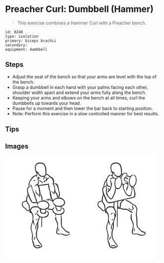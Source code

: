 # Preacher Curl: Dumbbell (Hammer)
> This exercise combines a Hammer Curl with a Preacher bench.

``` 
id: 0240 
type: isolation 
primary: biceps brachii 
secondary:  
equipment: dumbbell 
``` 

## Steps

 - Adjust the seat of the bench so that your arms are level with the top of the bench.
 - Grasp a dumbbell in each hand with your palms facing each other, shoulder width apart and extend your arms fully along the bench.
 - Keeping your arms and elbows on the bench at all times, curl the dumbbells up towards your head.
 - Pause for a moment and then lower the bar back to starting position.
 - Note: Perform this exercise in a slow controlled manner for best results.

## Tips


## Images

<svg width="240" height="250pt" viewBox="0 0 180 250" xmlns="http://www.w3.org/2000/svg"><g fill="#FFF"><path d="M0 0h180v250H0V0m74.33 21.47c-3.71 4.47-2.28 10.51-1.31 15.66.89 3.22 3.35 5.9 3.07 9.43-2.44 1.03-5.05 1.76-7.28 3.22-4.91 3.5-7.79 8.98-10.8 14.04-.91 3.69-2.61 7.82-1.05 11.53 1.53-3.25 2.31-6.83 2.37-10.42 4.14-6.69 8.9-13.59 16.48-16.64-.52 1.54-1 3.09-1.42 4.66 3.97-2.46 3.46-7.3 3.41-11.34 1.6 1.99 2.69 4.32 4.16 6.39 2.8 3.44 7.61 4.46 11.8 3.46-.55 2.86-1.26 5.71-1.33 8.64 1.54-2.5 2.95-5.13 3.43-8.06.01-1.48 1.17-2.34 2.12-3.27.16-.5.47-1.52.63-2.02 2.89.57 5.98 1.34 7.65 4 2.03 3.42 6.73 4.05 8.27 7.85 1.43 2.9 1.32 6.26 2.05 9.36-.91-.34-2.73-1.01-3.63-1.35 6.29 5.92 8.02 15.94 4.53 23.74-1.9-1.29-3.48-4.76-6.23-3.47 2.9 2.2 5.75 4.55 7.89 7.53.19-1.83.4-3.65.64-5.48 4.27 2.84 4.91 8.25 6.53 12.72 1.47-.29 3.03-.3 4.41-.94 1.56-3.24 2.61-7.06 1.23-10.56-2-5.87-2.08-12.2-4.2-18.04-.96-3.31-4.69-5.47-8.06-4.67.11.34.33 1.03.44 1.38 1.35.96 3.12 1.47 4.13 2.84 3.17 6.03 4.39 12.81 5.8 19.41.95 3.2-.43 6.5-1.96 9.28-.65-2.29-1.1-4.62-1.78-6.9-.86-2.88-4.12-4.34-4.62-7.39-1.18-5.16-.66-10.81-3.47-15.53.33-4.74 1.13-9.93-1.59-14.17-1.71-3.69-6.18-4.4-8.8-7.22-2.27-2.51-5.3-4.07-8.53-4.98.96-6.53.63-13.41-1.99-19.54-1.38-3.88-5.04-7.24-9.31-7.25-4.85-.83-10.58-.2-13.68 4.1m4.31 29.98c.11 3.1-.5 6.21.02 9.29.94-.78 1.85-1.59 2.77-2.38-.04-1.9-.07-3.81-.07-5.71 1.07 1.92 2.17 3.85 3.57 5.56-.14-2.1-1.19-3.91-2.29-5.64-1.34-.35-2.67-.73-4-1.12m19.3-.38c-.03 1.6-.01 3.21.04 4.81.92 1.14 1.69 2.39 2.16 3.79-.99.01-1.98.02-2.98.01-2.02 1.28-3.92 2.89-4.36 5.38 2.54.02 4.11-1.86 5.55-3.68.63.15 1.88.44 2.51.58.63-1.62.54-3.81 2.23-4.76 1.06-1.06 3.86-1.84 2.37-3.69-2.05.31-3.57 1.81-5.11 3.06-.41-2-.8-4.08-2.41-5.5m-28.7 8.33c-.42.58-.84 1.16-1.25 1.75 1.53.18 3.05.36 4.58.53l-.08-1.86-3.25-.42m11.87.62c1.33 2.09 3.75 2.66 5.81 3.73 1.67 1.22 3.08 2.76 4.63 4.12-.57-5.07-5.87-7.55-10.44-7.85m-1.47 2.26c.28 2.06-.26 4.05-.98 5.96-3.03 1.13-5.61 3.25-7.16 6.11 2.4-.07 4.02-1.86 5.74-3.26 2.6 3.76 4.4 8.25 4.45 12.87.46 3.86 2.54 8.28-.48 11.67-1.58-2.13-3.71-3.75-5.44-5.73-.72-1.7-1.11-3.51-1.55-5.29-.56-.62-1.11-1.24-1.67-1.86 1.01 2.83 1.4 5.81 1.71 8.78 2.68 1.93 4.74 4.73 7.96 5.84.02 1.73.45 3.43 1.41 4.89.32-2.93.12-5.88.55-8.79 2.77 4.41 4.18 9.62 4.05 14.83.56.15 1.69.43 2.25.58.49-6.01-1.52-12.36-5.27-17.07.21-6.26-1.57-12.32-3.19-18.29 7.32-.83 14.63-1.79 21.96-2.64.33 5.35 1.23 10.68 3.71 15.5.59 6.22.77 12.79 3.94 18.38-4.55-.43-8.87 1.43-13.27 2.26-.04.18-.12.53-.17.71 1.44.09 2.88.11 4.32.07.1.36.29 1.08.39 1.44 1.18-.13 3.56-.38 4.74-.5a97.91 97.91 0 0 0-4.78-1.17c3.32-.19 6.56-1.03 9.69-2.11.45 1.02.91 2.04 1.37 3.06-2.4-.57-4.87-.65-7.32-.63 2.75 1.58 5.97 2.22 8.56 4.06 1.03 2.05.84 4.6 2.24 6.51 1.09 1.61 2.75 2.69 4.23 3.9.18 1.97-.53 4.34 1.06 5.9 1.4 1.69 1.74 3.91 2.38 5.95 2.68.12 5.36.12 8.04.1 1.05-1.07 2.11-2.14 3.16-3.21.02-2.45.03-4.9.07-7.35 4.48-1.72 8.88-5.37 8.86-10.55-.76-6.12-6.56-9.7-11.9-11.54-6.13.13-13.69 1.03-17.09 6.88-1.55-3.46-3.81-6.72-4.24-10.58-.44-4.76-1.51-9.46-3.25-13.91-1.89-4.79-1.26-10.14-3.39-14.85l2.58-1.12c-9.4 1.03-18.76 2.36-28.12 3.73 1.21-3.79 2.64-7.72 1.19-11.7-.46.71-.91 1.44-1.34 2.17m-18.91 6.83c.28 1.13.83 3.39 1.11 4.52-3.16.78-6.79 2-8.19 5.23-2.24 4.73.68 9.83.18 14.77.8.6 1.6 1.22 2.44 1.78l-3.35-.53c5.86 5.25 6.26 14 12.02 19.32 3.39 2.07 7.55 1.49 11.04-.02 1.99 2.77 2.3 6.18 2.53 9.48-4.07-1.1-8.52-1.63-12.48.22-2.8 1.04-3.76 4.07-5.37 6.31-2.33-3.93-.2-9.05-3.16-12.6-1.33-1.93-2.59-3.91-4.01-5.77-.41-4.49-.66-9.16 1.16-13.4-.52-.77-1.03-1.54-1.55-2.3-1.69 3.97-3.06 8.17-1.72 12.49-2.73 1.25-5.72 1.89-8.37 3.3-4.27 3.66-2.82 11.44 1.76 14.33 3.22 2.14 5.74 5.08 8.28 7.97.8.04 2.42.13 3.23.17.86-.52 1.73-1.03 2.6-1.54-.01 1.41-.2 2.84-.01 4.26.82 1.66 2.78 1.79 4.35 2.18 2.33 4.13 4.1 8.86 3.03 13.65.37 7.4-4.05 13.8-4.78 21.03.38 5.81 2.81 11.26 3.56 17.02.47 3.61-.39 7.21-.49 10.82 1.06 3.56.82 7.42 2.55 10.78 1.47 2.6.61 6.25 3.09 8.28 3.84 3.9 10.71 4.55 15.06 1.17 1.57-.32 4.05-.35 4.2-2.47.59-2.78-1.71-4.85-3.19-6.87-3.2-3.28-5.22-7.42-7.58-11.28-2.47-5.1-1.94-11.01-1.57-16.49.24-4.53 3.3-8.42 3.16-13 .2-4.16-1.04-8.4.36-12.45.71-3.65 3.07-6.81 3.1-10.61l3.87 1.04c.34 8.03-.4 16.08.07 24.12.5-.81.99-1.63 1.48-2.44-.02-7.03.22-14.05.36-21.07 4.19-.47 8.77-.15 12.45-2.53 2.17-1.99 3.93-4.79 3.53-7.86.02-2.91-1.72-6.83-5.15-6.63 1.55 2.82 4.85 6.07 2.61 9.44-5.14 7.7-18.28 7.11-23.24-.5-.78-.93-1.08-2.6-2.56-2.57-.68 1.25.35 2.89.42 4.25 1.8 1.38 3.46 2.92 5.12 4.45-3.19 5.34-3.55 11.81-6.93 17.03-2.45 4.09-3.01 9.02-2.39 13.68 3.46-3.69.99-9.77 4.46-13.67.09 3.74.57 7.66-.74 11.26-4.18 9.09-3.76 20.55 1.98 28.88 2.33 4.96 6.41 8.67 9.45 13.16-1.06.42-2.12.84-3.18 1.25-1.2-1.37-1.98-4.36-4.37-3.61-2.45.5-4.94.62-7.41.17-.19.45-.57 1.35-.77 1.8 2.94.42 5.9.59 8.83.02.56.35 1.69 1.05 2.26 1.4-3.57 3.1-9.71 2.68-12.45-1.3-.92-5.78-3.9-10.92-5.16-16.61.18-2.71 1.21-5.32.99-8.06-.5-6.47-3.24-12.52-3.82-18.97-.02-4.89 1.8-9.55 3.46-14.08 1.66 2.33 1.51 6.41 4.62 7.3-1.24-5.04-3.5-9.98-3.54-15.2 1.7-7.44-1.79-14.75-6.41-20.41 1.65-2.4 2.97-5.33 5.58-6.84 4.02-1.15 8.24 0 12.34-.26.7.9 1.41 1.8 2.11 2.7.54.14 1.62.43 2.16.57-.15 3.74 1.11 7.24 2.1 10.78 4.18.63 9.91 3.45 12.92-.85 1.82-2.35.05-5.48-.24-8.06 1.53-.79 3.06-1.6 4.58-2.42.38.68.76 1.36 1.15 2.04l-2.89-.62c3.76 3.21 9.15.07 13.1 3.11.38 1.49.79 2.97 1.2 4.46 2.02 1.65 3.97 3.39 6.11 4.88-.45 2.3-.83 4.64-1.84 6.78 1.89-1.66 2.62-4.34 3.79-6.52 3.21 2.15 7.15.5 10.71.66.94 10.17-.86 20.59 2.01 30.53 3.82 2.88 6.51 6.87 9.95 10.12 2.28 2.36 5.79 2.05 8.47 3.62.49 1.59-1.07 2.77-2.2 3.56-2.28 1.69-5.2.38-7.74.29-3.2-.16-5.74-2.76-9-2.52-3.34-.21-7.33 1.51-9.99-1.26.3-4.19.4-8.5 1.91-12.48.04-3.68.29-7.38-.16-11.04-.34-2.92-2.3-5.26-3.33-7.94-.59-2.41-.72-4.91-.96-7.37-.32-.06-.94-.19-1.26-.26-.33 1.11-.62 2.22-.87 3.35l-1.04-.18c1.75 5.62 5.58 10.51 6.07 16.52.62 4.11-1.16 7.96-1.99 11.9-.66 2.77-.47 5.63-.4 8.45 2.48 2.36 5.92 2.73 9.17 2.1 3.7-.87 6.86 1.44 10.03 2.95 2.3-.14 4.57.3 6.86.42 1.94-.48 3.63-1.65 5.33-2.66l.37-.42c.13-1.53.21-3.09-.12-4.6-.58-2.96-4.27-1.83-6.28-3.16-4.2-2.65-6.53-7.39-10.83-9.95-2.32-6.81-.9-14.05-1.5-21.06-.37-3.04-1.12-6.01-1.49-9.05 1.56-.59 3.12-1.19 4.68-1.77 1.76-2.38 3.92-4.93 3.34-8.12.17-3.6-2.53-7.24-6.29-7.4 1.29 1.92 3 3.52 4.2 5.51 1.61 4.19-2.29 7.94-5.93 9.24-7.47 3.18-16.9-.62-19.84-8.26 1.15-2.11 2.88-4.08 3.18-6.54-1.06.31-2.1.7-3.14 1.07-.3 1.27-.6 2.53-.89 3.8-3.27-1.81-7.01-2.05-10.64-1.5 1.13-3.46 4.18-7 2.61-10.78-1.63-4.53-5.82-7.43-10.21-8.93-.16-.24-.46-.73-.61-.98-6.35.65-13.31 1.57-17.78 6.67-.99-4.75-2.27-9.47-4.35-13.87-1.41-2.98-.91-6.5-2.53-9.39-2.16-3.71-4.82-7.39-5.23-11.79-.45-4.03-2.22-8.01-5.29-10.72m16.44 68.69l1.15.44c1.05-1.94 2.03-3.92 2.71-6.02-2.16.88-5.23 2.84-3.86 5.58m-5.52 5.21a5.394 5.394 0 0 0 5.14-5.04c-1.93 1.44-3.78 3.03-5.14 5.04m3.08 10.33c0 .6 0 1.78-.01 2.37 1.48-.12 2.95-.33 4.4-.67-1.21-1.14-2.82-1.44-4.39-1.7m55.99 30.57c-.13-2.79-.41-5.56-.73-8.33-2.24 2.49-1.22 6.02.73 8.33m-60 14.6c-.75 1.69-2.62 3.45-1.44 5.39 2.24-2.14 3.4-5.05 4.54-7.85-1.32.4-2.54 1.13-3.1 2.46z"/><path d="M75.41 23.41c3.84-4.55 10.65-4.68 15.82-2.62 3.19 1.56 4.17 5.24 5.11 8.37 1.31 5.13 1.32 10.52.94 15.78-.32 3.54-4.36 4.86-7.38 4.6-4.11-.19-7.27-3.37-9.24-6.72.47-.66.94-1.31 1.41-1.96-3.24-.28-5.99-2.02-7.49-4.91.01-4.18-1.8-8.77.83-12.54zM55.62 79.38c1.61-2.44 4.43-3.63 6.68-5.35 3.18 5.4 3.06 11.99 6.38 17.32 1.48 2.68 1.06 5.93 2.38 8.67 1.79 4.07 3.04 8.34 4.02 12.66-3.08.2-6.17.2-9.25-.03-4.09-7.52-7.59-15.38-10.28-23.5-.4-3.2-1.59-6.73.07-9.77zM121.84 105.83c5.99-2.55 13.97-2.3 18.77 2.52 1.91 1.65 2.13 4.24 2.42 6.57-1.9 4.88-7.16 6.87-12.06 6.81-6.31.71-12.35-3.23-14.76-9 1.24-2.73 2.55-5.84 5.63-6.9zM42.43 116.08c1.19-3.66 5.6-3.88 8.67-5.04 1.81 3.02 2.9 6.65 5.65 8.99.15 3.66.77 7.28 1.7 10.81-1.2.65-2.41 1.29-3.62 1.93-2.91-2.64-5.35-5.81-8.69-7.96-2.9-1.82-4.21-5.43-3.71-8.73zM84.83 112.39c6.05-2.01 13.96-1.64 18.31 3.59 2.25 2.47 2.15 6.58-.06 9.04-1.96 2.38-5.12 3.01-7.95 3.67l.74 1.29c-5.62-1.27-12.5-1.7-15.84-7.16-3.54-3.86.76-9.17 4.8-10.43zM123.27 122.87c3.64 1.38 7.55 1.4 11.38 1.17.01 2.03.03 4.05.05 6.08-1.94 2.74-5.09 2.85-8.14 2.54-.28-2.55-.75-5.18-3.12-6.62-.06-1.06-.12-2.11-.17-3.17zM85.97 130.26c3.71.97 7.54 1.07 11.35.83.02 1.69.07 3.38.13 5.07-1.24.92-2.38 2.04-3.82 2.65-2.45.71-4.54-.99-6.6-2 0-2.23.34-4.62-1.06-6.55z"/></g><g fill="#333"><path d="M74.33 21.47c3.1-4.3 8.83-4.93 13.68-4.1 4.27.01 7.93 3.37 9.31 7.25 2.62 6.13 2.95 13.01 1.99 19.54 3.23.91 6.26 2.47 8.53 4.98 2.62 2.82 7.09 3.53 8.8 7.22 2.72 4.24 1.92 9.43 1.59 14.17 2.81 4.72 2.29 10.37 3.47 15.53.5 3.05 3.76 4.51 4.62 7.39.68 2.28 1.13 4.61 1.78 6.9 1.53-2.78 2.91-6.08 1.96-9.28-1.41-6.6-2.63-13.38-5.8-19.41-1.01-1.37-2.78-1.88-4.13-2.84-.11-.35-.33-1.04-.44-1.38 3.37-.8 7.1 1.36 8.06 4.67 2.12 5.84 2.2 12.17 4.2 18.04 1.38 3.5.33 7.32-1.23 10.56-1.38.64-2.94.65-4.41.94-1.62-4.47-2.26-9.88-6.53-12.72-.24 1.83-.45 3.65-.64 5.48-2.14-2.98-4.99-5.33-7.89-7.53 2.75-1.29 4.33 2.18 6.23 3.47 3.49-7.8 1.76-17.82-4.53-23.74.9.34 2.72 1.01 3.63 1.35-.73-3.1-.62-6.46-2.05-9.36-1.54-3.8-6.24-4.43-8.27-7.85-1.67-2.66-4.76-3.43-7.65-4-.16.5-.47 1.52-.63 2.02-.95.93-2.11 1.79-2.12 3.27-.48 2.93-1.89 5.56-3.43 8.06.07-2.93.78-5.78 1.33-8.64-4.19 1-9-.02-11.8-3.46-1.47-2.07-2.56-4.4-4.16-6.39.05 4.04.56 8.88-3.41 11.34.42-1.57.9-3.12 1.42-4.66-7.58 3.05-12.34 9.95-16.48 16.64-.06 3.59-.84 7.17-2.37 10.42-1.56-3.71.14-7.84 1.05-11.53 3.01-5.06 5.89-10.54 10.8-14.04 2.23-1.46 4.84-2.19 7.28-3.22.28-3.53-2.18-6.21-3.07-9.43-.97-5.15-2.4-11.19 1.31-15.66m1.08 1.94c-2.63 3.77-.82 8.36-.83 12.54 1.5 2.89 4.25 4.63 7.49 4.91-.47.65-.94 1.3-1.41 1.96 1.97 3.35 5.13 6.53 9.24 6.72 3.02.26 7.06-1.06 7.38-4.6.38-5.26.37-10.65-.94-15.78-.94-3.13-1.92-6.81-5.11-8.37-5.17-2.06-11.98-1.93-15.82 2.62z"/><path d="M78.64 51.45c1.33.39 2.66.77 4 1.12 1.1 1.73 2.15 3.54 2.29 5.64-1.4-1.71-2.5-3.64-3.57-5.56 0 1.9.03 3.81.07 5.71-.92.79-1.83 1.6-2.77 2.38-.52-3.08.09-6.19-.02-9.29zM97.94 51.07c1.61 1.42 2 3.5 2.41 5.5 1.54-1.25 3.06-2.75 5.11-3.06 1.49 1.85-1.31 2.63-2.37 3.69-1.69.95-1.6 3.14-2.23 4.76-.63-.14-1.88-.43-2.51-.58-1.44 1.82-3.01 3.7-5.55 3.68.44-2.49 2.34-4.1 4.36-5.38 1 .01 1.99 0 2.98-.01-.47-1.4-1.24-2.65-2.16-3.79-.05-1.6-.07-3.21-.04-4.81zM69.24 59.4l3.25.42.08 1.86c-1.53-.17-3.05-.35-4.58-.53.41-.59.83-1.17 1.25-1.75zM81.11 60.02c4.57.3 9.87 2.78 10.44 7.85-1.55-1.36-2.96-2.9-4.63-4.12-2.06-1.07-4.48-1.64-5.81-3.73z"/><path d="M79.64 62.28c.43-.73.88-1.46 1.34-2.17 1.45 3.98.02 7.91-1.19 11.7 9.36-1.37 18.72-2.7 28.12-3.73l-2.58 1.12c2.13 4.71 1.5 10.06 3.39 14.85 1.74 4.45 2.81 9.15 3.25 13.91.43 3.86 2.69 7.12 4.24 10.58 3.4-5.85 10.96-6.75 17.09-6.88 5.34 1.84 11.14 5.42 11.9 11.54.02 5.18-4.38 8.83-8.86 10.55-.04 2.45-.05 4.9-.07 7.35-1.05 1.07-2.11 2.14-3.16 3.21-2.68.02-5.36.02-8.04-.1-.64-2.04-.98-4.26-2.38-5.95-1.59-1.56-.88-3.93-1.06-5.9-1.48-1.21-3.14-2.29-4.23-3.9-1.4-1.91-1.21-4.46-2.24-6.51-2.59-1.84-5.81-2.48-8.56-4.06 2.45-.02 4.92.06 7.32.63-.46-1.02-.92-2.04-1.37-3.06-3.13 1.08-6.37 1.92-9.69 2.11 1.6.35 3.2.74 4.78 1.17-1.18.12-3.56.37-4.74.5-.1-.36-.29-1.08-.39-1.44-1.44.04-2.88.02-4.32-.07.05-.18.13-.53.17-.71 4.4-.83 8.72-2.69 13.27-2.26-3.17-5.59-3.35-12.16-3.94-18.38-2.48-4.82-3.38-10.15-3.71-15.5-7.33.85-14.64 1.81-21.96 2.64 1.62 5.97 3.4 12.03 3.19 18.29 3.75 4.71 5.76 11.06 5.27 17.07-.56-.15-1.69-.43-2.25-.58.13-5.21-1.28-10.42-4.05-14.83-.43 2.91-.23 5.86-.55 8.79-.96-1.46-1.39-3.16-1.41-4.89-3.22-1.11-5.28-3.91-7.96-5.84-.31-2.97-.7-5.95-1.71-8.78.56.62 1.11 1.24 1.67 1.86.44 1.78.83 3.59 1.55 5.29 1.73 1.98 3.86 3.6 5.44 5.73 3.02-3.39.94-7.81.48-11.67-.05-4.62-1.85-9.11-4.45-12.87-1.72 1.4-3.34 3.19-5.74 3.26 1.55-2.86 4.13-4.98 7.16-6.11.72-1.91 1.26-3.9.98-5.96m42.2 43.55c-3.08 1.06-4.39 4.17-5.63 6.9 2.41 5.77 8.45 9.71 14.76 9 4.9.06 10.16-1.93 12.06-6.81-.29-2.33-.51-4.92-2.42-6.57-4.8-4.82-12.78-5.07-18.77-2.52m1.43 17.04c.05 1.06.11 2.11.17 3.17 2.37 1.44 2.84 4.07 3.12 6.62 3.05.31 6.2.2 8.14-2.54-.02-2.03-.04-4.05-.05-6.08-3.83.23-7.74.21-11.38-1.17z"/><path d="M60.73 69.11c3.07 2.71 4.84 6.69 5.29 10.72.41 4.4 3.07 8.08 5.23 11.79 1.62 2.89 1.12 6.41 2.53 9.39 2.08 4.4 3.36 9.12 4.35 13.87 4.47-5.1 11.43-6.02 17.78-6.67.15.25.45.74.61.98 4.39 1.5 8.58 4.4 10.21 8.93 1.57 3.78-1.48 7.32-2.61 10.78 3.63-.55 7.37-.31 10.64 1.5.29-1.27.59-2.53.89-3.8 1.04-.37 2.08-.76 3.14-1.07-.3 2.46-2.03 4.43-3.18 6.54 2.94 7.64 12.37 11.44 19.84 8.26 3.64-1.3 7.54-5.05 5.93-9.24-1.2-1.99-2.91-3.59-4.2-5.51 3.76.16 6.46 3.8 6.29 7.4.58 3.19-1.58 5.74-3.34 8.12-1.56.58-3.12 1.18-4.68 1.77.37 3.04 1.12 6.01 1.49 9.05.6 7.01-.82 14.25 1.5 21.06 4.3 2.56 6.63 7.3 10.83 9.95 2.01 1.33 5.7.2 6.28 3.16.33 1.51.25 3.07.12 4.6l-.37.42c-1.7 1.01-3.39 2.18-5.33 2.66-2.29-.12-4.56-.56-6.86-.42-3.17-1.51-6.33-3.82-10.03-2.95-3.25.63-6.69.26-9.17-2.1-.07-2.82-.26-5.68.4-8.45.83-3.94 2.61-7.79 1.99-11.9-.49-6.01-4.32-10.9-6.07-16.52l1.04.18c.25-1.13.54-2.24.87-3.35.32.07.94.2 1.26.26.24 2.46.37 4.96.96 7.37 1.03 2.68 2.99 5.02 3.33 7.94.45 3.66.2 7.36.16 11.04-1.51 3.98-1.61 8.29-1.91 12.48 2.66 2.77 6.65 1.05 9.99 1.26 3.26-.24 5.8 2.36 9 2.52 2.54.09 5.46 1.4 7.74-.29 1.13-.79 2.69-1.97 2.2-3.56-2.68-1.57-6.19-1.26-8.47-3.62-3.44-3.25-6.13-7.24-9.95-10.12-2.87-9.94-1.07-20.36-2.01-30.53-3.56-.16-7.5 1.49-10.71-.66-1.17 2.18-1.9 4.86-3.79 6.52 1.01-2.14 1.39-4.48 1.84-6.78-2.14-1.49-4.09-3.23-6.11-4.88-.41-1.49-.82-2.97-1.2-4.46-3.95-3.04-9.34.1-13.1-3.11l2.89.62c-.39-.68-.77-1.36-1.15-2.04-1.52.82-3.05 1.63-4.58 2.42.29 2.58 2.06 5.71.24 8.06-3.01 4.3-8.74 1.48-12.92.85-.99-3.54-2.25-7.04-2.1-10.78-.54-.14-1.62-.43-2.16-.57-.7-.9-1.41-1.8-2.11-2.7-4.1.26-8.32-.89-12.34.26-2.61 1.51-3.93 4.44-5.58 6.84 4.62 5.66 8.11 12.97 6.41 20.41.04 5.22 2.3 10.16 3.54 15.2-3.11-.89-2.96-4.97-4.62-7.3-1.66 4.53-3.48 9.19-3.46 14.08.58 6.45 3.32 12.5 3.82 18.97.22 2.74-.81 5.35-.99 8.06 1.26 5.69 4.24 10.83 5.16 16.61 2.74 3.98 8.88 4.4 12.45 1.3-.57-.35-1.7-1.05-2.26-1.4-2.93.57-5.89.4-8.83-.02.2-.45.58-1.35.77-1.8 2.47.45 4.96.33 7.41-.17 2.39-.75 3.17 2.24 4.37 3.61 1.06-.41 2.12-.83 3.18-1.25-3.04-4.49-7.12-8.2-9.45-13.16-5.74-8.33-6.16-19.79-1.98-28.88 1.31-3.6.83-7.52.74-11.26-3.47 3.9-1 9.98-4.46 13.67-.62-4.66-.06-9.59 2.39-13.68 3.38-5.22 3.74-11.69 6.93-17.03-1.66-1.53-3.32-3.07-5.12-4.45-.07-1.36-1.1-3-.42-4.25 1.48-.03 1.78 1.64 2.56 2.57 4.96 7.61 18.1 8.2 23.24.5 2.24-3.37-1.06-6.62-2.61-9.44 3.43-.2 5.17 3.72 5.15 6.63.4 3.07-1.36 5.87-3.53 7.86-3.68 2.38-8.26 2.06-12.45 2.53-.14 7.02-.38 14.04-.36 21.07-.49.81-.98 1.63-1.48 2.44-.47-8.04.27-16.09-.07-24.12l-3.87-1.04c-.03 3.8-2.39 6.96-3.1 10.61-1.4 4.05-.16 8.29-.36 12.45.14 4.58-2.92 8.47-3.16 13-.37 5.48-.9 11.39 1.57 16.49 2.36 3.86 4.38 8 7.58 11.28 1.48 2.02 3.78 4.09 3.19 6.87-.15 2.12-2.63 2.15-4.2 2.47-4.35 3.38-11.22 2.73-15.06-1.17-2.48-2.03-1.62-5.68-3.09-8.28-1.73-3.36-1.49-7.22-2.55-10.78.1-3.61.96-7.21.49-10.82-.75-5.76-3.18-11.21-3.56-17.02.73-7.23 5.15-13.63 4.78-21.03 1.07-4.79-.7-9.52-3.03-13.65-1.57-.39-3.53-.52-4.35-2.18-.19-1.42 0-2.85.01-4.26-.87.51-1.74 1.02-2.6 1.54-.81-.04-2.43-.13-3.23-.17-2.54-2.89-5.06-5.83-8.28-7.97-4.58-2.89-6.03-10.67-1.76-14.33 2.65-1.41 5.64-2.05 8.37-3.3-1.34-4.32.03-8.52 1.72-12.49.52.76 1.03 1.53 1.55 2.3-1.82 4.24-1.57 8.91-1.16 13.4 1.42 1.86 2.68 3.84 4.01 5.77 2.96 3.55.83 8.67 3.16 12.6 1.61-2.24 2.57-5.27 5.37-6.31 3.96-1.85 8.41-1.32 12.48-.22-.23-3.3-.54-6.71-2.53-9.48-3.49 1.51-7.65 2.09-11.04.02-5.76-5.32-6.16-14.07-12.02-19.32l3.35.53c-.84-.56-1.64-1.18-2.44-1.78.5-4.94-2.42-10.04-.18-14.77 1.4-3.23 5.03-4.45 8.19-5.23-.28-1.13-.83-3.39-1.11-4.52m-5.11 10.27c-1.66 3.04-.47 6.57-.07 9.77 2.69 8.12 6.19 15.98 10.28 23.5 3.08.23 6.17.23 9.25.03-.98-4.32-2.23-8.59-4.02-12.66-1.32-2.74-.9-5.99-2.38-8.67-3.32-5.33-3.2-11.92-6.38-17.32-2.25 1.72-5.07 2.91-6.68 5.35m-13.19 36.7c-.5 3.3.81 6.91 3.71 8.73 3.34 2.15 5.78 5.32 8.69 7.96 1.21-.64 2.42-1.28 3.62-1.93-.93-3.53-1.55-7.15-1.7-10.81-2.75-2.34-3.84-5.97-5.65-8.99-3.07 1.16-7.48 1.38-8.67 5.04m42.4-3.69c-4.04 1.26-8.34 6.57-4.8 10.43 3.34 5.46 10.22 5.89 15.84 7.16l-.74-1.29c2.83-.66 5.99-1.29 7.95-3.67 2.21-2.46 2.31-6.57.06-9.04-4.35-5.23-12.26-5.6-18.31-3.59m1.14 17.87c1.4 1.93 1.06 4.32 1.06 6.55 2.06 1.01 4.15 2.71 6.6 2 1.44-.61 2.58-1.73 3.82-2.65-.06-1.69-.11-3.38-.13-5.07-3.81.24-7.64.14-11.35-.83z"/><path d="M77.17 137.8c-1.37-2.74 1.7-4.7 3.86-5.58-.68 2.1-1.66 4.08-2.71 6.02l-1.15-.44zM71.65 143.01c1.36-2.01 3.21-3.6 5.14-5.04a5.394 5.394 0 0 1-5.14 5.04zM74.73 153.34c1.57.26 3.18.56 4.39 1.7-1.45.34-2.92.55-4.4.67.01-.59.01-1.77.01-2.37zM130.72 183.91c-1.95-2.31-2.97-5.84-.73-8.33.32 2.77.6 5.54.73 8.33zM70.72 198.51c.56-1.33 1.78-2.06 3.1-2.46-1.14 2.8-2.3 5.71-4.54 7.85-1.18-1.94.69-3.7 1.44-5.39z"/></g></svg>
<svg width="240" height="250pt" viewBox="0 0 180 250" xmlns="http://www.w3.org/2000/svg"><g fill="#FFF"><path d="M0 0h180v250H0V0m72.21 25.94c-.89 3.01.13 6.1.42 9.12.22 4.41 4.22 7.69 3.35 12.3-2.62-.64-5.36-.75-7.93.2-3.92 4.01-5.43 9.51-8.73 13.94-2.81 4.08-3.59 9.12-4.69 13.85.49-.39 1.48-1.16 1.97-1.54 1.92-4.29 2.16-9.29 5.31-13.01-.02 5.1-.43 11.55 4.54 14.66 1.42.52 4.4 1.91 4.74-.47-.87-1.53-3.2-.59-4.3-1.9-4.09-4.1-3.92-10.72-2.51-15.95 1.02-4.15 4.09-7.39 7.85-9.27 2.31 1.36 4.26 3.18 5.49 5.59-2.41-.09-4.39 1.17-6.2 2.58.04 3.62-.23 7.32.93 10.81 1.76 5.66-1.43 11.07-2.81 16.42-.9-1.77-1.47-3.95-3.6-4.58.36 1.95.87 3.88 1.44 5.79-1.11 1.16-2.21 2.32-3.29 3.5.58.49 1.17.98 1.75 1.47 1.77-2.92 5.48-4.39 6.43-7.82 1.41-4.16 2.53-8.42 3.33-12.73-2.02-3.44-2.09-7.58-3.77-11.18 1.68-.83 3.25-1.96 5.08-2.44 2.39-.51 4.57.91 6.8 1.51-2.25 6.69-3.72 14.61.15 21-1.52 4.47-1.34 9.37-3.41 13.68-2 4.39-3.75 8.96-6.46 12.98-4.01-3.54-10.13-7.2-9.6-13.31l-1.32-1.77c-.3-4.37.98-9.05-.31-13.22-.29.05-.86.14-1.15.19-.74 5.9-1.11 11.96.3 17.79 1.51 4.46 5.49 7.25 8.63 10.51 1 .96 2.52 1.87 3.93 1.21 3.2-1.51 4.02-5.22 5.45-8.11 2.96-5.73 5.82-12.26 4.6-18.83 2.28 3.35 7.16 3.12 9.86.53 2.97-2.28 3.95-6.03 5.56-9.23 2.99-.32 1.4 3.05 1.73 4.8-.45 5.07 3.42 8.97 4.83 13.57 1.76 5.42 6.69 9.58 12.35 10.26 1.82.01 3.11-1.63 3.51-3.26a82.73 82.73 0 0 0 2.78-19.1c8.6-2.27 10.92-12.88 9.65-20.6-.87-3.33-1.6-8.42-5.83-8.86-3.56-.84-7.28.55-9.21 3.69-2.07-.8-4.19-1.48-6.38-1.88-.46-2.21-.77-4.95-2.84-6.27-2.97-1.43-7.18-1.15-9.01 1.93-.58-.15-1.76-.45-2.34-.6 1.23-7.55.45-15.81-3.62-22.43-3.14-4.35-8.93-4.69-13.81-4.22-4.67.35-8.63 4.21-9.64 8.7M61.03 70.08c-.4 1.46.69 2.88 1.28 4.15.13 1.14 2.4.9 1.58-.34-.86-1.21-1.37-3.4-2.86-3.81m-7.41 6.37c-3.52 5.41-.28 11.86.32 17.65-1.61 4.69-4.38 9.35-2.55 14.46-3.57 2.02-8.94 1.86-10.6 6.3-.63 3.9-.1 8.52 3.41 10.95 3.4 2.29 6.19 5.28 8.82 8.39.8.05 2.41.14 3.21.19.91-.51 1.82-1.01 2.73-1.51-.06 1.38-.28 2.79-.13 4.18.8 1.7 2.8 1.83 4.39 2.22 2.33 4.13 4.11 8.87 3.02 13.66.39 7.41-4.08 13.81-4.78 21.05.37 5.47 2.53 10.63 3.43 16.01.55 3.8.16 7.69-.56 11.44.41 1.58.96 3.13 1.17 4.76-.01 4.37 2.86 8.02 3.13 12.37 2.78 5.86 11.63 7.45 16.58 3.44 1.6-.26 4.09-.32 4.23-2.45.61-2.77-1.67-4.83-3.15-6.83-3.25-3.29-5.24-7.49-7.64-11.37-2.45-5.1-1.9-10.99-1.54-16.46.22-3.79 2.33-7.08 2.99-10.77.44-3.68-.14-7.38-.13-11.06.83-7.99 6.2-14.92 5.9-23.11.14-4.71-1.83-9.06-4.05-13.09-.92-4.68-.81-9.73.69-14.3 2.03-.35 4.05-.8 6.07-1.23-.25 10.98-.67 21.97-.85 32.96.36 9.92-.67 19.85-.02 29.76.49-.84.96-1.68 1.44-2.52-.17-10.5.84-21.02.09-31.51.03-4.01.35-8.01.44-12.02 1.97.73 4 1.32 6.03.4 4.62 3.01 10.14 2.9 15.41 2.9 4.16 1.84 7.62 4.95 11.7 6.98 1.03-.26 2.06-.51 3.1-.77-.06-.42-.17-1.25-.23-1.67-1.76-.46-3.56-.84-5.24-1.55-2.62-1.42-4.56-3.99-7.53-4.78-3.2-1.26-6.7-.67-10.04-.9-2.61-.13-4.86-1.61-7.14-2.72 2.31-4.16.65-9.56 3.94-13.22 1.24-1.94 3.33-2.97 5.31-3.98.01-.22.02-.65.02-.86l-2.1-.48c8.68-.7 17.02-3.59 25.54-5.27 3.36-.57 3.41-4.62 4.1-7.23.31-6.56-3.32-12.5-3.51-19.04-.62.2-1.86.6-2.48.81 1.6 6.61 4.3 13.44 3.04 20.32-.2 2.51-2.97 3.47-5.05 4-16.85 3.85-33.66 7.92-50.56 11.57-2.68.57-5.44.29-8.15.12-4.1-7.32-7.29-15.11-10.2-22.96-1.1-3.59-2.59-7.82-.42-11.29 1.46-2.88 5.93-1.21 6.77-4.73-2.83.6-6.08.83-8.37 2.79m54.32 31.75c.17.18.5.54.67.71 5.43 1.99 10.52 4.85 14.93 8.61 2.38 2.17 5.71 2.83 8.12 4.93 1.57 2.61 2.93 5.5 3.5 8.49-1.43 6.51-2.33 13.39-.67 19.95.78 7.54-.49 15.27 1.94 22.62 3.86 2.92 6.56 6.99 10.07 10.25 2.64 2.83 7.5 1.41 9.4 5.16-2.19 1.03-4.22 3.16-6.82 2.71-2.71-.42-5.58-.33-8.05-1.66-4.06-2.38-8.82-.91-13.22-.99-.62-.63-1.23-1.26-1.84-1.89.11-4.39.82-8.72 1.88-12.97.07-4.78.81-10-1.57-14.38-3.81-5.96-2.8-13.38-3.11-20.11-2.89 3.73-2.37 9.16-2.25 13.69 2.52 6.23 6.73 12.45 5.2 19.53-1.46 5-2.78 10.13-2.22 15.4 2.45 2.43 5.91 2.79 9.16 2.16 3.76-.91 6.94 1.48 10.15 3 1.26-.09 2.54-.14 3.8.08 3.58.79 7.47-.99 9.95-3.5 1.65-1.59-.19-3.5-1.33-4.68-1.59-1.9-4.42-1.2-6.4-2.42-4.18-2.64-6.49-7.37-10.78-9.91-2.81-8.15-.15-16.91-2.19-25.18-.78-3.57-.32-7.24-.36-10.86.07-2.85 1.91-5.68.67-8.5-1.04-2.75-1.68-5.92-4.1-7.83-2.11-2.14-5.29-2.52-7.55-4.42-2.21-1.81-4.35-3.74-6.9-5.08-3.08-1.68-6.35-4.11-10.08-2.91m15.53 13.41c1 2.07 2.17 4.12 2.54 6.41-.48 1.51-1.91 2.44-2.88 3.62-2.73-1.71-5.28-3.68-7.92-5.5 1.26 4.04 5.33 6.01 9.29 6.36 1.23-1.13 2.62-2.16 3.51-3.61.16-2.75-1.46-5.09-2.86-7.3-.42.01-1.26.01-1.68.02m7.72 62.02c-.6-2.56-.98-5.15-1.11-7.77-2.59 1.99-1.4 6.2 1.11 7.77z"/><path d="M74.42 25.54c1.17-4.01 5.71-5.79 9.51-6.08 3.67.25 8.19.49 10.25 4.08 3.44 6.54 3.6 14.21 3.09 21.42-.41 3.8-4.94 5.05-8.15 4.49-3.87-.53-6.66-3.59-8.54-6.78.45-.43 1.35-1.31 1.81-1.75-3.32-.3-6.3-1.94-7.81-5 .08-3.46-1.3-6.99-.16-10.38z"/><path d="M77.81 41.66c2.33 2.61 3.23 6.4 6.33 8.3 1.64 1.16 3.65 1.49 5.56 1.93-1.94.89-3.64 2.18-5.1 3.73a29.789 29.789 0 0 0-6.14-3.05l-1.02-2.67c.26-2.74.33-5.49.37-8.24zM98.67 55.03c.76-5.32 3.91-9.87 8.61-12.48 2.25 1.72 4.32 3.69 5.6 6.27-.73-.06-2.2-.16-2.93-.22-.23.54-.7 1.61-.93 2.14-1.78 1.54-3.33 3.29-4.82 5.1.39 2.08.27 5.08 2.87 5.69 2.96.85 5.38 2.73 6.4 5.75-2.37-.56-5.59-3.03-7.55-.31 2.8.9 6.02 1.52 7.89 4.03.19 5.36-6.09 9.97-2.81 15.19.97-4.56 4.34-8.4 4.12-13.23-.07-3.34.54-7.43-2.1-9.99-2.23-1.36-4.72-2.31-6.62-4.16-.03-.77-.08-2.3-.11-3.06 1.88-.27 3.78-.41 5.68-.41-.1.64-.3 1.9-.39 2.54 1.03-.54 2.06-1.08 3.1-1.62-.33-3.76-5.47-1.44-6.14-4.91 3.6-1.17 7.25-.2 10.62 1.18-3.13 5.25-2.88 11.7-1.57 17.45.65 2.84 2.87 4.87 5.16 6.47.35 4.09 1.34 8.48-.46 12.37-.9 1.98-1.09 4.16-1.22 6.31-2.81 2.28-6.16.24-8.7-1.43-3.27-2.5-4.01-6.78-6.2-10.07-2.28-3.66-2.45-8.04-2.41-12.22 1.3-.26 2.54-.7 3.44-1.69-2.41-.44-4.77-1.1-6.91-2.3-.14-5.45-.33-11.86-4.9-15.62.78-1.01 1.61-1.98 2.44-2.95l1.24-3.47c.42.64.82 1.28 1.23 1.93l-1.02-.16c-.65 2.58-3.23 5.56-.61 7.88z"/><path d="M118.94 58.09c.82-4.92 4.11-9.31 8.87-11.02 2.33 1.83 4.58 4.03 5.09 7.1 1.18 6.28.53 13.7-4.23 18.42-1.99 2.27-6 2.04-7.73-.44-2.97-3.99-2.74-9.38-2-14.06zM92.14 52.3c.32-.42.97-1.26 1.3-1.68-.07.48-.22 1.45-.29 1.93 2.35 1.54 4.24 3.75 4.74 6.58 1.19 6.31.54 13.77-4.26 18.5-2.03 2.29-6.12 1.95-7.79-.61-2.7-3.73-2.61-8.66-2.05-13.02.61-5 3.63-9.69 8.35-11.7zM55.09 95.91c2.98 6.21 4.93 13.21 9.82 18.25 4.65 2.97 10.11.45 14.85-.9-.06 3.54-.29 7.06-.56 10.58-4.08-1.11-8.49-1.92-12.54-.22-3.16.85-4.32 4.11-5.99 6.55-1.53-3.26-1.38-6.85-1.75-10.33-1.65-2.76-3.53-5.39-5.42-8-.8-5.39-.03-10.76 1.59-15.93zM90.47 110.82c3.54-.68 7.05-1.49 10.45-2.69-2.05 2.54-4.72 4.86-5.76 8.05-.22 3.55-.64 7.09-1.61 10.53-1.07-1.56-2.28-3.03-3.25-4.66-.24-3.74.02-7.49.17-11.23z"/><path d="M42.64 115.53c1.54-3.18 5.52-3.4 8.47-4.46 1.83 2.99 2.84 6.68 5.66 8.94.11 3.66.74 7.28 1.68 10.82-1.2.64-2.4 1.28-3.6 1.93-2.95-2.61-5.35-5.82-8.71-7.95-3.01-1.9-4.47-5.9-3.5-9.28zM67.52 125.65c3.36-.68 7.03-.65 10.31.36 4.43 5.24 7.06 12.07 5.84 18.98-.11-3.14-2.02-5.7-4.8-7.01 2.93 4.85 3.9 11.12 1.31 16.34-1.39 3.32-1.73 7.06-3.78 10.1-2.71 4.23-3.85 9.43-3.09 14.39 1.59.08 1.53-1.69 1.79-2.8.37-3.57.47-7.38 2.76-10.37 0 3.71.56 7.6-.76 11.17-4.2 9.09-3.82 20.59 1.96 28.92 2.3 4.98 6.42 8.67 9.45 13.17-1.07.42-2.14.84-3.22 1.24-1.16-1.38-1.91-4.32-4.27-3.62-2.46.52-4.96.7-7.43.16-.21.46-.62 1.37-.83 1.83 2.95.27 5.96.91 8.84-.22.52.44 1.56 1.32 2.09 1.76-3.79 3.21-9.78 2.23-12.64-1.72-.1-5.14-3.15-9.51-4.28-14.42-1.3-2.95.66-5.95.51-8.97-.23-6.84-3.24-13.2-3.84-19.98-.01-4.89 1.8-9.55 3.48-14.08 1.65 2.3 1.42 6.54 4.62 7.23-1.11-3.87-2.48-7.69-3.23-11.66-1.17-3.42.97-6.93-.26-10.36-.32-5.21-3.56-9.38-6.47-13.45 1.7-2.49 3.02-5.73 5.94-6.99m8.32 12.85c-1.46 1.4-2.96 2.77-4.3 4.28 3.05.43 4.57-2.49 6.31-4.41-.5.03-1.51.1-2.01.13m-1.16 15.06c.01.5.02 1.5.03 2 1.21.01 2.43 0 3.65-.01-.03-.45-.1-1.34-.13-1.78-1.18-.08-2.37-.15-3.55-.21m-4.32 45.55c-.6 1.51-2.59 3.25-.79 4.75 1.88-2.3 3.13-5.02 4.31-7.72-1.73.21-2.84 1.46-3.52 2.97z"/></g><g fill="#333"><path d="M72.21 25.94c1.01-4.49 4.97-8.35 9.64-8.7 4.88-.47 10.67-.13 13.81 4.22 4.07 6.62 4.85 14.88 3.62 22.43.58.15 1.76.45 2.34.6 1.83-3.08 6.04-3.36 9.01-1.93 2.07 1.32 2.38 4.06 2.84 6.27 2.19.4 4.31 1.08 6.38 1.88 1.93-3.14 5.65-4.53 9.21-3.69 4.23.44 4.96 5.53 5.83 8.86 1.27 7.72-1.05 18.33-9.65 20.6a82.73 82.73 0 0 1-2.78 19.1c-.4 1.63-1.69 3.27-3.51 3.26-5.66-.68-10.59-4.84-12.35-10.26-1.41-4.6-5.28-8.5-4.83-13.57-.33-1.75 1.26-5.12-1.73-4.8-1.61 3.2-2.59 6.95-5.56 9.23-2.7 2.59-7.58 2.82-9.86-.53 1.22 6.57-1.64 13.1-4.6 18.83-1.43 2.89-2.25 6.6-5.45 8.11-1.41.66-2.93-.25-3.93-1.21-3.14-3.26-7.12-6.05-8.63-10.51-1.41-5.83-1.04-11.89-.3-17.79.29-.05.86-.14 1.15-.19 1.29 4.17.01 8.85.31 13.22l1.32 1.77c-.53 6.11 5.59 9.77 9.6 13.31 2.71-4.02 4.46-8.59 6.46-12.98 2.07-4.31 1.89-9.21 3.41-13.68-3.87-6.39-2.4-14.31-.15-21-2.23-.6-4.41-2.02-6.8-1.51-1.83.48-3.4 1.61-5.08 2.44 1.68 3.6 1.75 7.74 3.77 11.18-.8 4.31-1.92 8.57-3.33 12.73-.95 3.43-4.66 4.9-6.43 7.82-.58-.49-1.17-.98-1.75-1.47 1.08-1.18 2.18-2.34 3.29-3.5-.57-1.91-1.08-3.84-1.44-5.79 2.13.63 2.7 2.81 3.6 4.58 1.38-5.35 4.57-10.76 2.81-16.42-1.16-3.49-.89-7.19-.93-10.81 1.81-1.41 3.79-2.67 6.2-2.58-1.23-2.41-3.18-4.23-5.49-5.59-3.76 1.88-6.83 5.12-7.85 9.27-1.41 5.23-1.58 11.85 2.51 15.95 1.1 1.31 3.43.37 4.3 1.9-.34 2.38-3.32.99-4.74.47-4.97-3.11-4.56-9.56-4.54-14.66-3.15 3.72-3.39 8.72-5.31 13.01-.49.38-1.48 1.15-1.97 1.54 1.1-4.73 1.88-9.77 4.69-13.85 3.3-4.43 4.81-9.93 8.73-13.94 2.57-.95 5.31-.84 7.93-.2.87-4.61-3.13-7.89-3.35-12.3-.29-3.02-1.31-6.11-.42-9.12m2.21-.4c-1.14 3.39.24 6.92.16 10.38 1.51 3.06 4.49 4.7 7.81 5-.46.44-1.36 1.32-1.81 1.75 1.88 3.19 4.67 6.25 8.54 6.78 3.21.56 7.74-.69 8.15-4.49.51-7.21.35-14.88-3.09-21.42-2.06-3.59-6.58-3.83-10.25-4.08-3.8.29-8.34 2.07-9.51 6.08m3.39 16.12c-.04 2.75-.11 5.5-.37 8.24l1.02 2.67c2.16.78 4.22 1.8 6.14 3.05 1.46-1.55 3.16-2.84 5.1-3.73-1.91-.44-3.92-.77-5.56-1.93-3.1-1.9-4-5.69-6.33-8.3m20.86 13.37c-2.62-2.32-.04-5.3.61-7.88l1.02.16c-.41-.65-.81-1.29-1.23-1.93l-1.24 3.47c-.83.97-1.66 1.94-2.44 2.95 4.57 3.76 4.76 10.17 4.9 15.62 2.14 1.2 4.5 1.86 6.91 2.3-.9.99-2.14 1.43-3.44 1.69-.04 4.18.13 8.56 2.41 12.22 2.19 3.29 2.93 7.57 6.2 10.07 2.54 1.67 5.89 3.71 8.7 1.43.13-2.15.32-4.33 1.22-6.31 1.8-3.89.81-8.28.46-12.37-2.29-1.6-4.51-3.63-5.16-6.47-1.31-5.75-1.56-12.2 1.57-17.45-3.37-1.38-7.02-2.35-10.62-1.18.67 3.47 5.81 1.15 6.14 4.91-1.04.54-2.07 1.08-3.1 1.62.09-.64.29-1.9.39-2.54-1.9 0-3.8.14-5.68.41.03.76.08 2.29.11 3.06 1.9 1.85 4.39 2.8 6.62 4.16 2.64 2.56 2.03 6.65 2.1 9.99.22 4.83-3.15 8.67-4.12 13.23-3.28-5.22 3-9.83 2.81-15.19-1.87-2.51-5.09-3.13-7.89-4.03 1.96-2.72 5.18-.25 7.55.31-1.02-3.02-3.44-4.9-6.4-5.75-2.6-.61-2.48-3.61-2.87-5.69 1.49-1.81 3.04-3.56 4.82-5.1.23-.53.7-1.6.93-2.14.73.06 2.2.16 2.93.22-1.28-2.58-3.35-4.55-5.6-6.27-4.7 2.61-7.85 7.16-8.61 12.48m20.27 3.06c-.74 4.68-.97 10.07 2 14.06 1.73 2.48 5.74 2.71 7.73.44 4.76-4.72 5.41-12.14 4.23-18.42-.51-3.07-2.76-5.27-5.09-7.1-4.76 1.71-8.05 6.1-8.87 11.02m-26.8-5.79C87.42 54.31 84.4 59 83.79 64c-.56 4.36-.65 9.29 2.05 13.02 1.67 2.56 5.76 2.9 7.79.61 4.8-4.73 5.45-12.19 4.26-18.5-.5-2.83-2.39-5.04-4.74-6.58.07-.48.22-1.45.29-1.93-.33.42-.98 1.26-1.3 1.68z"/><path d="M61.03 70.08c1.49.41 2 2.6 2.86 3.81.82 1.24-1.45 1.48-1.58.34-.59-1.27-1.68-2.69-1.28-4.15z"/><path d="M53.62 76.45c2.29-1.96 5.54-2.19 8.37-2.79-.84 3.52-5.31 1.85-6.77 4.73-2.17 3.47-.68 7.7.42 11.29 2.91 7.85 6.1 15.64 10.2 22.96 2.71.17 5.47.45 8.15-.12 16.9-3.65 33.71-7.72 50.56-11.57 2.08-.53 4.85-1.49 5.05-4 1.26-6.88-1.44-13.71-3.04-20.32.62-.21 1.86-.61 2.48-.81.19 6.54 3.82 12.48 3.51 19.04-.69 2.61-.74 6.66-4.1 7.23-8.52 1.68-16.86 4.57-25.54 5.27l2.1.48c0 .21-.01.64-.02.86-1.98 1.01-4.07 2.04-5.31 3.98-3.29 3.66-1.63 9.06-3.94 13.22 2.28 1.11 4.53 2.59 7.14 2.72 3.34.23 6.84-.36 10.04.9 2.97.79 4.91 3.36 7.53 4.78 1.68.71 3.48 1.09 5.24 1.55.06.42.17 1.25.23 1.67-1.04.26-2.07.51-3.1.77-4.08-2.03-7.54-5.14-11.7-6.98-5.27 0-10.79.11-15.41-2.9-2.03.92-4.06.33-6.03-.4-.09 4.01-.41 8.01-.44 12.02.75 10.49-.26 21.01-.09 31.51-.48.84-.95 1.68-1.44 2.52-.65-9.91.38-19.84.02-29.76.18-10.99.6-21.98.85-32.96-2.02.43-4.04.88-6.07 1.23-1.5 4.57-1.61 9.62-.69 14.3 2.22 4.03 4.19 8.38 4.05 13.09.3 8.19-5.07 15.12-5.9 23.11-.01 3.68.57 7.38.13 11.06-.66 3.69-2.77 6.98-2.99 10.77-.36 5.47-.91 11.36 1.54 16.46 2.4 3.88 4.39 8.08 7.64 11.37 1.48 2 3.76 4.06 3.15 6.83-.14 2.13-2.63 2.19-4.23 2.45-4.95 4.01-13.8 2.42-16.58-3.44-.27-4.35-3.14-8-3.13-12.37-.21-1.63-.76-3.18-1.17-4.76.72-3.75 1.11-7.64.56-11.44-.9-5.38-3.06-10.54-3.43-16.01.7-7.24 5.17-13.64 4.78-21.05 1.09-4.79-.69-9.53-3.02-13.66-1.59-.39-3.59-.52-4.39-2.22-.15-1.39.07-2.8.13-4.18-.91.5-1.82 1-2.73 1.51-.8-.05-2.41-.14-3.21-.19-2.63-3.11-5.42-6.1-8.82-8.39-3.51-2.43-4.04-7.05-3.41-10.95 1.66-4.44 7.03-4.28 10.6-6.3-1.83-5.11.94-9.77 2.55-14.46-.6-5.79-3.84-12.24-.32-17.65m1.47 19.46c-1.62 5.17-2.39 10.54-1.59 15.93 1.89 2.61 3.77 5.24 5.42 8 .37 3.48.22 7.07 1.75 10.33 1.67-2.44 2.83-5.7 5.99-6.55 4.05-1.7 8.46-.89 12.54.22.27-3.52.5-7.04.56-10.58-4.74 1.35-10.2 3.87-14.85.9-4.89-5.04-6.84-12.04-9.82-18.25m35.38 14.91c-.15 3.74-.41 7.49-.17 11.23.97 1.63 2.18 3.1 3.25 4.66.97-3.44 1.39-6.98 1.61-10.53 1.04-3.19 3.71-5.51 5.76-8.05-3.4 1.2-6.91 2.01-10.45 2.69m-47.83 4.71c-.97 3.38.49 7.38 3.5 9.28 3.36 2.13 5.76 5.34 8.71 7.95 1.2-.65 2.4-1.29 3.6-1.93-.94-3.54-1.57-7.16-1.68-10.82-2.82-2.26-3.83-5.95-5.66-8.94-2.95 1.06-6.93 1.28-8.47 4.46m24.88 10.12c-2.92 1.26-4.24 4.5-5.94 6.99 2.91 4.07 6.15 8.24 6.47 13.45 1.23 3.43-.91 6.94.26 10.36.75 3.97 2.12 7.79 3.23 11.66-3.2-.69-2.97-4.93-4.62-7.23-1.68 4.53-3.49 9.19-3.48 14.08.6 6.78 3.61 13.14 3.84 19.98.15 3.02-1.81 6.02-.51 8.97 1.13 4.91 4.18 9.28 4.28 14.42 2.86 3.95 8.85 4.93 12.64 1.72-.53-.44-1.57-1.32-2.09-1.76-2.88 1.13-5.89.49-8.84.22.21-.46.62-1.37.83-1.83 2.47.54 4.97.36 7.43-.16 2.36-.7 3.11 2.24 4.27 3.62 1.08-.4 2.15-.82 3.22-1.24-3.03-4.5-7.15-8.19-9.45-13.17-5.78-8.33-6.16-19.83-1.96-28.92 1.32-3.57.76-7.46.76-11.17-2.29 2.99-2.39 6.8-2.76 10.37-.26 1.11-.2 2.88-1.79 2.8-.76-4.96.38-10.16 3.09-14.39 2.05-3.04 2.39-6.78 3.78-10.1 2.59-5.22 1.62-11.49-1.31-16.34 2.78 1.31 4.69 3.87 4.8 7.01 1.22-6.91-1.41-13.74-5.84-18.98-3.28-1.01-6.95-1.04-10.31-.36z"/><path d="M107.94 108.2c3.73-1.2 7 1.23 10.08 2.91 2.55 1.34 4.69 3.27 6.9 5.08 2.26 1.9 5.44 2.28 7.55 4.42 2.42 1.91 3.06 5.08 4.1 7.83 1.24 2.82-.6 5.65-.67 8.5.04 3.62-.42 7.29.36 10.86 2.04 8.27-.62 17.03 2.19 25.18 4.29 2.54 6.6 7.27 10.78 9.91 1.98 1.22 4.81.52 6.4 2.42 1.14 1.18 2.98 3.09 1.33 4.68-2.48 2.51-6.37 4.29-9.95 3.5-1.26-.22-2.54-.17-3.8-.08-3.21-1.52-6.39-3.91-10.15-3-3.25.63-6.71.27-9.16-2.16-.56-5.27.76-10.4 2.22-15.4 1.53-7.08-2.68-13.3-5.2-19.53-.12-4.53-.64-9.96 2.25-13.69.31 6.73-.7 14.15 3.11 20.11 2.38 4.38 1.64 9.6 1.57 14.38-1.06 4.25-1.77 8.58-1.88 12.97.61.63 1.22 1.26 1.84 1.89 4.4.08 9.16-1.39 13.22.99 2.47 1.33 5.34 1.24 8.05 1.66 2.6.45 4.63-1.68 6.82-2.71-1.9-3.75-6.76-2.33-9.4-5.16-3.51-3.26-6.21-7.33-10.07-10.25-2.43-7.35-1.16-15.08-1.94-22.62-1.66-6.56-.76-13.44.67-19.95-.57-2.99-1.93-5.88-3.5-8.49-2.41-2.1-5.74-2.76-8.12-4.93-4.41-3.76-9.5-6.62-14.93-8.61-.17-.17-.5-.53-.67-.71z"/><path d="M123.47 121.61c.42-.01 1.26-.01 1.68-.02 1.4 2.21 3.02 4.55 2.86 7.3-.89 1.45-2.28 2.48-3.51 3.61-3.96-.35-8.03-2.32-9.29-6.36 2.64 1.82 5.19 3.79 7.92 5.5.97-1.18 2.4-2.11 2.88-3.62-.37-2.29-1.54-4.34-2.54-6.41zM75.84 138.5c.5-.03 1.51-.1 2.01-.13-1.74 1.92-3.26 4.84-6.31 4.41 1.34-1.51 2.84-2.88 4.3-4.28zM74.68 153.56c1.18.06 2.37.13 3.55.21.03.44.1 1.33.13 1.78-1.22.01-2.44.02-3.65.01-.01-.5-.02-1.5-.03-2zM131.19 183.63c-2.51-1.57-3.7-5.78-1.11-7.77.13 2.62.51 5.21 1.11 7.77zM70.36 199.11c.68-1.51 1.79-2.76 3.52-2.97-1.18 2.7-2.43 5.42-4.31 7.72-1.8-1.5.19-3.24.79-4.75z"/></g></svg>